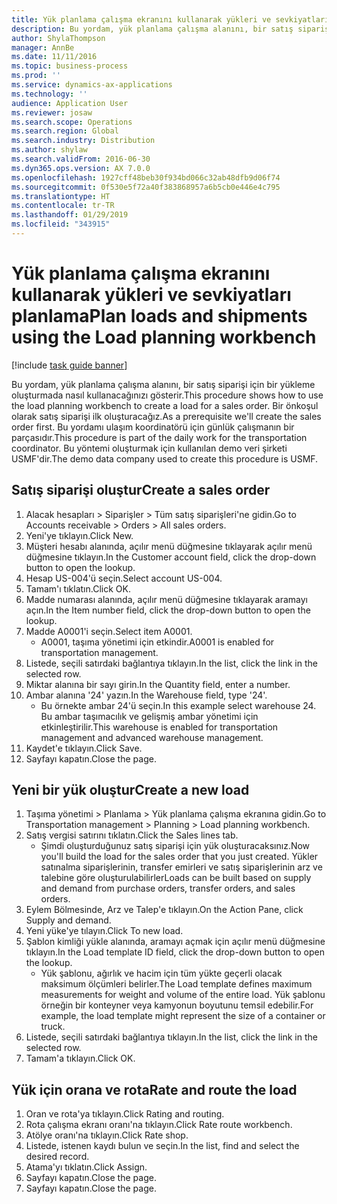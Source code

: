 ```yaml
---
title: Yük planlama çalışma ekranını kullanarak yükleri ve sevkiyatları planlama
description: Bu yordam, yük planlama çalışma alanını, bir satış siparişi için bir yükleme oluşturmada nasıl kullanacağınızı gösterir.
author: ShylaThompson
manager: AnnBe
ms.date: 11/11/2016
ms.topic: business-process
ms.prod: ''
ms.service: dynamics-ax-applications
ms.technology: ''
audience: Application User
ms.reviewer: josaw
ms.search.scope: Operations
ms.search.region: Global
ms.search.industry: Distribution
ms.author: shylaw
ms.search.validFrom: 2016-06-30
ms.dyn365.ops.version: AX 7.0.0
ms.openlocfilehash: 1927cff48beb30f934bd066c32ab48dfb9d06f74
ms.sourcegitcommit: 0f530e5f72a40f383868957a6b5cb0e446e4c795
ms.translationtype: HT
ms.contentlocale: tr-TR
ms.lasthandoff: 01/29/2019
ms.locfileid: "343915"
---
```

# <a name="plan-loads-and-shipments-using-the-load-planning-workbench"></a><span data-ttu-id="dd045-103">Yük planlama çalışma ekranını kullanarak yükleri ve sevkiyatları planlama</span><span class="sxs-lookup"><span data-stu-id="dd045-103">Plan loads and shipments using the Load planning workbench</span></span>

[!include [task guide banner](../../includes/task-guide-banner.md)]

<span data-ttu-id="dd045-104">Bu yordam, yük planlama çalışma alanını, bir satış siparişi için bir yükleme oluşturmada nasıl kullanacağınızı gösterir.</span><span class="sxs-lookup"><span data-stu-id="dd045-104">This procedure shows how to use the load planning workbench to create a load for a sales order.</span></span> <span data-ttu-id="dd045-105">Bir önkoşul olarak satış siparişi ilk oluşturacağız.</span><span class="sxs-lookup"><span data-stu-id="dd045-105">As a prerequisite we'll create the sales order first.</span></span> <span data-ttu-id="dd045-106">Bu yordamı ulaşım koordinatörü için günlük çalışmanın bir parçasıdır.</span><span class="sxs-lookup"><span data-stu-id="dd045-106">This procedure is part of the daily work for the transportation coordinator.</span></span> <span data-ttu-id="dd045-107">Bu yöntemi oluşturmak için kullanılan demo veri şirketi USMF'dir.</span><span class="sxs-lookup"><span data-stu-id="dd045-107">The demo data company used to create this procedure is USMF.</span></span>


## <a name="create-a-sales-order"></a><span data-ttu-id="dd045-108">Satış siparişi oluştur</span><span class="sxs-lookup"><span data-stu-id="dd045-108">Create a sales order</span></span>
1. <span data-ttu-id="dd045-109">Alacak hesapları > Siparişler > Tüm satış siparişleri'ne gidin.</span><span class="sxs-lookup"><span data-stu-id="dd045-109">Go to Accounts receivable > Orders > All sales orders.</span></span>
2. <span data-ttu-id="dd045-110">Yeni'ye tıklayın.</span><span class="sxs-lookup"><span data-stu-id="dd045-110">Click New.</span></span>
3. <span data-ttu-id="dd045-111">Müşteri hesabı alanında, açılır menü düğmesine tıklayarak açılır menü düğmesine tıklayın.</span><span class="sxs-lookup"><span data-stu-id="dd045-111">In the Customer account field, click the drop-down button to open the lookup.</span></span>
4. <span data-ttu-id="dd045-112">Hesap US-004'ü seçin.</span><span class="sxs-lookup"><span data-stu-id="dd045-112">Select account US-004.</span></span>
5. <span data-ttu-id="dd045-113">Tamam'ı tıklatın.</span><span class="sxs-lookup"><span data-stu-id="dd045-113">Click OK.</span></span>
6. <span data-ttu-id="dd045-114">Madde numarası alanında, açılır menü düğmesine tıklayarak aramayı açın.</span><span class="sxs-lookup"><span data-stu-id="dd045-114">In the Item number field, click the drop-down button to open the lookup.</span></span>
7. <span data-ttu-id="dd045-115">Madde A0001'i seçin.</span><span class="sxs-lookup"><span data-stu-id="dd045-115">Select item A0001.</span></span>
    * <span data-ttu-id="dd045-116">A0001, taşıma yönetimi için etkindir.</span><span class="sxs-lookup"><span data-stu-id="dd045-116">A0001 is enabled for transportation management.</span></span>  
8. <span data-ttu-id="dd045-117">Listede, seçili satırdaki bağlantıya tıklayın.</span><span class="sxs-lookup"><span data-stu-id="dd045-117">In the list, click the link in the selected row.</span></span>
9. <span data-ttu-id="dd045-118">Miktar alanına bir sayı girin.</span><span class="sxs-lookup"><span data-stu-id="dd045-118">In the Quantity field, enter a number.</span></span>
10. <span data-ttu-id="dd045-119">Ambar alanına '24' yazın.</span><span class="sxs-lookup"><span data-stu-id="dd045-119">In the Warehouse field, type '24'.</span></span>
    * <span data-ttu-id="dd045-120">Bu örnekte ambar 24'ü seçin.</span><span class="sxs-lookup"><span data-stu-id="dd045-120">In this example select warehouse 24.</span></span> <span data-ttu-id="dd045-121">Bu ambar taşımacılık ve gelişmiş ambar yönetimi için etkinleştirilir.</span><span class="sxs-lookup"><span data-stu-id="dd045-121">This warehouse is enabled for transportation management and advanced warehouse management.</span></span>  
11. <span data-ttu-id="dd045-122">Kaydet'e tıklayın.</span><span class="sxs-lookup"><span data-stu-id="dd045-122">Click Save.</span></span>
12. <span data-ttu-id="dd045-123">Sayfayı kapatın.</span><span class="sxs-lookup"><span data-stu-id="dd045-123">Close the page.</span></span>

## <a name="create-a-new-load"></a><span data-ttu-id="dd045-124">Yeni bir yük oluştur</span><span class="sxs-lookup"><span data-stu-id="dd045-124">Create a new load</span></span>
1. <span data-ttu-id="dd045-125">Taşıma yönetimi > Planlama > Yük planlama çalışma ekranına gidin.</span><span class="sxs-lookup"><span data-stu-id="dd045-125">Go to Transportation management > Planning > Load planning workbench.</span></span>
2. <span data-ttu-id="dd045-126">Satış vergisi satırını tıklatın.</span><span class="sxs-lookup"><span data-stu-id="dd045-126">Click the Sales lines tab.</span></span>
    * <span data-ttu-id="dd045-127">Şimdi oluşturduğunuz satış siparişi için yük oluşturacaksınız.</span><span class="sxs-lookup"><span data-stu-id="dd045-127">Now you'll build the load for the sales order that you just created.</span></span> <span data-ttu-id="dd045-128">Yükler satınalma siparişlerinin, transfer emirleri ve satış siparişlerinin arz ve talebine göre oluşturulabilirler</span><span class="sxs-lookup"><span data-stu-id="dd045-128">Loads can be built based on supply and demand from purchase orders, transfer orders, and sales orders.</span></span>  
3. <span data-ttu-id="dd045-129">Eylem Bölmesinde, Arz ve Talep'e tıklayın.</span><span class="sxs-lookup"><span data-stu-id="dd045-129">On the Action Pane, click Supply and demand.</span></span>
4. <span data-ttu-id="dd045-130">Yeni yüke'ye tılayın.</span><span class="sxs-lookup"><span data-stu-id="dd045-130">Click To new load.</span></span>
5. <span data-ttu-id="dd045-131">Şablon kimliği yükle alanında, aramayı açmak için açılır menü düğmesine tıklayın.</span><span class="sxs-lookup"><span data-stu-id="dd045-131">In the Load template ID field, click the drop-down button to open the lookup.</span></span>
    * <span data-ttu-id="dd045-132">Yük şablonu, ağırlık ve hacim için tüm yükte geçerli olacak maksimum ölçümleri belirler.</span><span class="sxs-lookup"><span data-stu-id="dd045-132">The Load template defines maximum measurements for weight and volume of the entire load.</span></span> <span data-ttu-id="dd045-133">Yük şablonu örneğin bir konteyner veya kamyonun boyutunu temsil edebilir.</span><span class="sxs-lookup"><span data-stu-id="dd045-133">For example, the load template might represent the size of a container or truck.</span></span>  
6. <span data-ttu-id="dd045-134">Listede, seçili satırdaki bağlantıya tıklayın.</span><span class="sxs-lookup"><span data-stu-id="dd045-134">In the list, click the link in the selected row.</span></span>
7. <span data-ttu-id="dd045-135">Tamam'a tıklayın.</span><span class="sxs-lookup"><span data-stu-id="dd045-135">Click OK.</span></span>

## <a name="rate-and-route-the-load"></a><span data-ttu-id="dd045-136">Yük için orana ve rota</span><span class="sxs-lookup"><span data-stu-id="dd045-136">Rate and route the load</span></span>
1. <span data-ttu-id="dd045-137">Oran ve rota'ya tıklayın.</span><span class="sxs-lookup"><span data-stu-id="dd045-137">Click Rating and routing.</span></span>
2. <span data-ttu-id="dd045-138">Rota çalışma ekranı oranı'na tıklayın.</span><span class="sxs-lookup"><span data-stu-id="dd045-138">Click Rate route workbench.</span></span>
3. <span data-ttu-id="dd045-139">Atölye oranı'na tıklayın.</span><span class="sxs-lookup"><span data-stu-id="dd045-139">Click Rate shop.</span></span>
4. <span data-ttu-id="dd045-140">Listede, istenen kaydı bulun ve seçin.</span><span class="sxs-lookup"><span data-stu-id="dd045-140">In the list, find and select the desired record.</span></span>
5. <span data-ttu-id="dd045-141">Atama'yı tıklatın.</span><span class="sxs-lookup"><span data-stu-id="dd045-141">Click Assign.</span></span>
6. <span data-ttu-id="dd045-142">Sayfayı kapatın.</span><span class="sxs-lookup"><span data-stu-id="dd045-142">Close the page.</span></span>
7. <span data-ttu-id="dd045-143">Sayfayı kapatın.</span><span class="sxs-lookup"><span data-stu-id="dd045-143">Close the page.</span></span>


